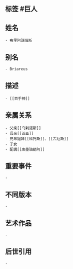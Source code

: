 ## 标签  #巨人
## 姓名
	- 布里阿瑞俄斯
## 别名
	- Briareus
## 描述
	- [[百手神]]
## 亲属关系
	- 父亲[[乌剌诺斯]]
	- 母亲[[该亚]]
	- 兄弟姐妹[[科托斯]]、[[古厄斯]]
	- 子女
	- 配偶[[库墨珀勒阿]]
## 重要事件
	-
## 不同版本
	-
## 艺术作品
	-
## 后世引用
	-
